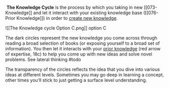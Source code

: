  **The Knowledge Cycle** is the process by which you taking in new [[073- Knowledge]] and let it interact with your existing knowledge base ([[076- Prior Knowledge]]) in order to [create new knowledge](https://forum.obsidian.md/t/obsidian-zettelkasten/1999/75).

![[The Knowledge cycle Option C.png]]
option C

The dark circles represent the new knowledge you come across through reading a broad selection of books (or exposing yourself to a broad set of information). You then let it interacts with your [prior knowledge](https://forum.obsidian.md/t/obsidian-zettelkasten/1999/77) (red arrow of expertise, 18c) to help you come up with new ideas and solve novel problems. See lateral thinking #todo

The transparency of the circles reflects the idea that you dive into various ideas at different levels. Sometimes you may go deep in learning a concept, other times you’ll stick to just getting a surface level understanding.